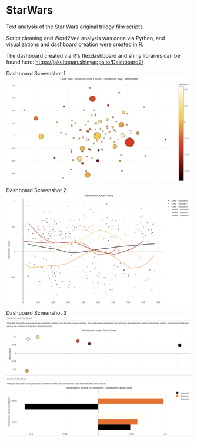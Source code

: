 # StarWars
Text analysis of the Star Wars original trilogy film scripts.

Script cleaning and Word2Vec analysis was done via Python, and visualizations and dashboard creation were created in R.

The dashboard created via R's flexdashboard and shiny libraries can be found here: https://jakehogan.shinyapps.io/Dashboard2/

Dashboard Screenshot 1
![Dashboard Screenshot 1](https://github.com/hoganj15/StarWars/blob/main/README%20Images/tsne_plot.png)

Dashboard Screenshot 2
![Dashboard Screenshot 2](https://github.com/hoganj15/StarWars/blob/main/README%20Images/sent_over_time_plot.png)

Dashboard Screenshot 3
![Dashboard Screenshot 3](https://github.com/hoganj15/StarWars/blob/main/README%20Images/other_sent_plots.png)

